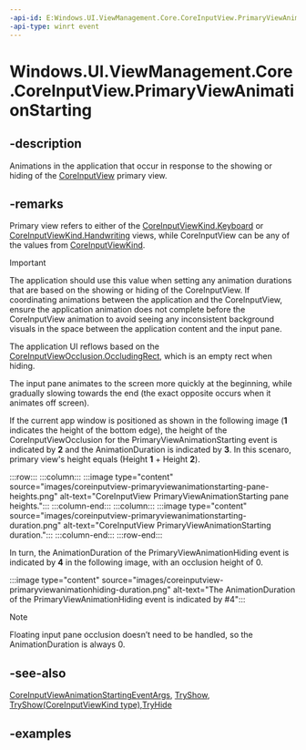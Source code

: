 ```yaml
---
-api-id: E:Windows.UI.ViewManagement.Core.CoreInputView.PrimaryViewAnimationStarting
-api-type: winrt event
---
```


# Windows.UI.ViewManagement.Core.CoreInputView.PrimaryViewAnimationStarting

<!--
public event Windows.Foundation.TypedEventHandler<Windows.UI.ViewManagement.Core.CoreInputView,Windows.UI.ViewManagement.Core.CoreInputViewAnimationStartingEventArgs> PrimaryViewAnimationStarting;
-->

## -description

Animations in the application that occur in response to the showing or hiding of the [CoreInputView](coreinputview.md) primary view.

## -remarks

Primary view refers to either of the [CoreInputViewKind.Keyboard](coreinputviewkind.md#-field-keyboard1) or [CoreInputViewKind.Handwriting](coreinputviewkind.md#-field-handwriting2) views, while CoreInputView can be any of the values from [CoreInputViewKind](coreinputviewkind.md).

> [!Important]
> The application should use this value when setting any animation durations that are based on the showing or hiding of the CoreInputView. If coordinating animations between the application and the CoreInputView, ensure the application animation does not complete before the CoreInputView animation to avoid seeing any inconsistent background visuals in the space between the application content and the input pane.

The application UI reflows based on the [CoreInputViewOcclusion.OccludingRect](coreinputviewocclusion_occludingrect.md), which is an empty rect when hiding.

The input pane animates to the screen more quickly at the beginning, while gradually slowing towards the end (the exact opposite occurs when it animates off screen). 

If the current app window is positioned as shown in the following image (**1** indicates the height of the bottom edge), the height of the CoreInputViewOcclusion for the PrimaryViewAnimationStarting event is indicated by **2** and the AnimationDuration is indicated by **3**. In this scenaro, primary view's height equals (Height **1** + Height **2**).

:::row:::
   :::column:::
      :::image type="content" source="images/coreinputview-primaryviewanimationstarting-pane-heights.png" alt-text="CoreInputView PrimaryViewAnimationStarting pane heights.":::
   :::column-end:::
   :::column:::
      :::image type="content" source="images/coreinputview-primaryviewanimationstarting-duration.png" alt-text="CoreInputView PrimaryViewAnimationStarting duration.":::
   :::column-end:::
:::row-end:::

In turn, the AnimationDuration of the PrimaryViewAnimationHiding event is indicated by **4** in the following image, with an occlusion height of 0.

:::image type="content" source="images/coreinputview-primaryviewanimationhiding-duration.png" alt-text="The AnimationDuration of the PrimaryViewAnimationHiding event is indicated by #4":::

> [!NOTE]
> Floating input pane occlusion doesn’t need to be handled, so the AnimationDuration is always 0.

## -see-also

[CoreInputViewAnimationStartingEventArgs](coreinputviewanimationstartingeventargs.md), [TryShow](coreinputview_tryshow_1077566544.md),  [TryShow(CoreInputViewKind type)](coreinputview_tryshow_154132369.md),[TryHide](coreinputview_tryhide_42550069.md)

## -examples
